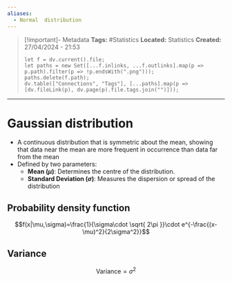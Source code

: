 ```yaml
---
aliases:
  - Normal  distribution
---
```

> [!important]- Metadata
> **Tags:** #Statistics 
> **Located:** Statistics
> **Created:** 27/04/2024 - 21:53
> ```dataviewjs
> let f = dv.current().file;
> let paths = new Set([...f.inlinks, ...f.outlinks].map(p => p.path).filter(p => !p.endsWith(".png")));
> paths.delete(f.path);
> dv.table(["Connections", "Tags"], [...paths].map(p => [dv.fileLink(p), dv.page(p).file.tags.join("")]));
> ```

___
# Gaussian distribution
- A continuous distribution that is symmetric about the mean, showing that data near the mean are more frequent in occurrence than data far from the mean
- Defined by two parameters:
    - **Mean ($\mu$)**: Determines the centre of the distribution.
    - **Standard Deviation ($\sigma$)**: Measures the dispersion or spread of the distribution
## Probability density function
$$f(x|\mu,\sigma)=\frac{1}{\sigma\cdot \sqrt{ 2\pi }}\cdot e^{-\frac{(x-\mu)^2}{2\sigma^2}}$$
## Variance 
$$\text{Variance}=\sigma^2$$